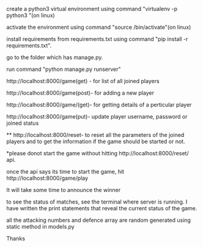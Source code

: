 create a python3 virtual environment using command "virtualenv -p python3 <environment name>"(on linux)

activate the environment using command "source <environment name>/bin/activate"(on linux)

install requirements from requirements.txt using command "pip install -r requirements.txt".

go to the folder which has manage.py.

run command "python manage.py runserver"

http://localhost:8000/game(get) - for list of all joined players

http://localhost:8000/game(post)- for adding a new player

http://localhost:8000/game/<id>(get)- for getting details of a perticular player

http://localhost:8000/game(put)- update player username, password or joined status

** http://localhost:8000/reset- to reset all the parameters of the joined players and to get  the information if the game should be started or not.

*please donot start the game without hitting http://localhost:8000/reset/ api.

once the api says its time to start the game, hit http://localhost:8000/game/play

It will take some time to announce the winner

to see the status of matches, see the terminal where server is running. I have written the print statements that reveal the current status of the game.

all the attacking numbers and defence array are random generated using static method in models.py

Thanks
